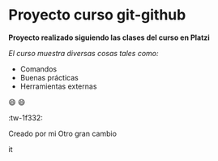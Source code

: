 # Proyecto curso git-github


**Proyecto realizado siguiendo las clases del curso en Platzi**

*El curso muestra diversas cosas tales como:*
- Comandos
- Buenas prácticas
- Herramientas externas

:smile: :smile:

:tw-1f332:

Creado por mi
Otro gran cambio

it